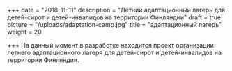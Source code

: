 +++
date = "2018-11-11"
description = "Летний адаптационный  лагерь для детей-сирот и детей-инвалидов на территории Финляндии"
draft = true
picture = "/uploads/adaptation-camp.jpg"
title = "адаптационный лагерь"
weight = 20

+++
На данный момент в разработке находится проект организации летнего адаптационного  лагеря для детей-сирот и детей-инвалидов на территории Финляндии.